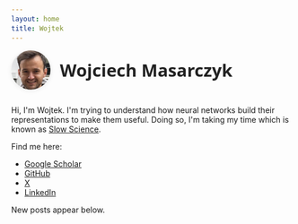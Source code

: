 ```yaml
---
layout: home
title: Wojtek
---
```


<div style="display: flex; align-items: center; margin-bottom: 2em;">
  <img src="/assets/images/profile.png" alt="Wojciech Masarczyk" style="width: 70px; height: 70px; border-radius: 50%; object-fit: cover; margin-right: 1.2em; box-shadow: 0 2px 8px rgba(0,0,0,0.08);">
  <span style="font-family: 'Segoe UI', 'Helvetica Neue', Arial, 'Liberation Sans', sans-serif; font-size: 2.2em; font-weight: 700; color: #222;">
    Wojciech Masarczyk
  </span>
</div>

<!-- ![Your Name](/assets/images/profile.png) -->


Hi, I'm Wojtek. I'm trying to understand how neural networks build their representations to make them useful. Doing so, I'm taking my time which is known as [Slow Science](http://slow-science.org/).

Find me here:

- [Google Scholar](https://scholar.google.com/citations?user=WBbTd80AAAAJ&hl=en)
- [GitHub](https://github.com/e7mul)
- [X](https://x.com/)
- [LinkedIn](https://www.linkedin.com/)

New posts appear below.

